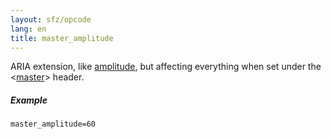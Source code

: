 ```yaml
---
layout: sfz/opcode
lang: en
title: master_amplitude
---
```

ARIA extension, like [amplitude](amplitude), but affecting everything when set
under the <[master](/headers/master)> header.

##### Example

```
master_amplitude=60
```
